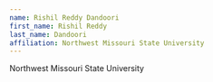 ```yaml
---
name: Rishil Reddy Dandoori
first_name: Rishil Reddy
last_name: Dandoori
affiliation: Northwest Missouri State University
---
```


Northwest Missouri State University
